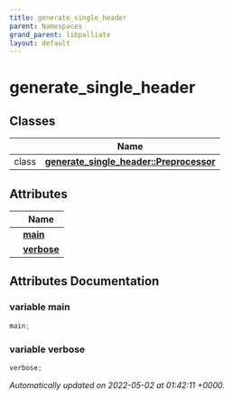 ```yaml
---
title: generate_single_header
parent: Namespaces
grand_parent: libpalliate
layout: default
---
```


# generate_single_header



## Classes

|                | Name           |
| -------------- | -------------- |
| class | **[generate_single_header::Preprocessor](/libpalliate/generated/Classes/classgenerate__single__header_1_1Preprocessor)**  |

## Attributes

|                | Name           |
| -------------- | -------------- |
| | **[main](/libpalliate/generated/Namespaces/namespacegenerate__single__header#variable-main)**  |
| | **[verbose](/libpalliate/generated/Namespaces/namespacegenerate__single__header#variable-verbose)**  |



## Attributes Documentation

### variable main

```python
main;
```


### variable verbose

```python
verbose;
```






_Automatically updated on 2022-05-02 at 01:42:11 +0000._